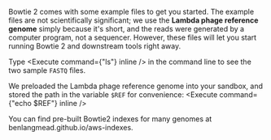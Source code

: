 <script>
import Execute from "$components/Execute.svelte";
import Link from "$components/Link.svelte";
import Alert from "$components/Alert.svelte";
</script>

Bowtie 2 comes with some example files to get you started. The example files are not scientifically significant; we use the **Lambda phage reference genome** simply because it's short, and the reads were generated by a computer program, not a sequencer. However, these files will let you start running Bowtie 2 and downstream tools right away.

Type <Execute command={"ls"} inline /> in the command line to see the two sample `FASTQ` files.

We preloaded the Lambda phage reference genome into your sandbox, and stored the path in the variable `$REF` for convenience: <Execute command={"echo $REF"} inline />

<Alert>
	You can find pre-built Bowtie2 indexes for many genomes at <Link href="https://benlangmead.github.io/aws-indexes/bowtie">benlangmead.github.io/aws-indexes</Link>.
</Alert>
